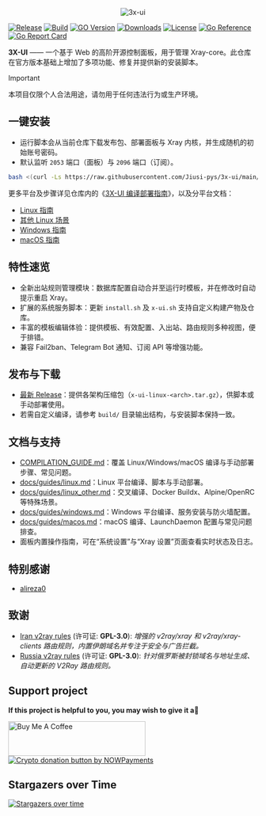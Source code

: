 <p align="center">
  <picture>
    <source media="(prefers-color-scheme: dark)" srcset="./media/3x-ui-dark.png">
    <img alt="3x-ui" src="./media/3x-ui-light.png">
  </picture>
</p>

[![Release](https://img.shields.io/github/v/release/Jiusi-pys/3x-ui.svg)](https://github.com/Jiusi-pys/3x-ui/releases)
[![Build](https://img.shields.io/github/actions/workflow/status/Jiusi-pys/3x-ui/release.yml.svg)](https://github.com/Jiusi-pys/3x-ui/actions)
[![GO Version](https://img.shields.io/github/go-mod/go-version/Jiusi-pys/3x-ui.svg)](#)
[![Downloads](https://img.shields.io/github/downloads/Jiusi-pys/3x-ui/total.svg)](https://github.com/Jiusi-pys/3x-ui/releases/latest)
[![License](https://img.shields.io/badge/license-GPL%20V3-blue.svg?longCache=true)](https://www.gnu.org/licenses/gpl-3.0.en.html)
[![Go Reference](https://pkg.go.dev/badge/github.com/mhsanaei/3x-ui/v2.svg)](https://pkg.go.dev/github.com/mhsanaei/3x-ui/v2)
[![Go Report Card](https://goreportcard.com/badge/github.com/mhsanaei/3x-ui/v2)](https://goreportcard.com/report/github.com/mhsanaei/3x-ui/v2)

**3X-UI** —— 一个基于 Web 的高阶开源控制面板，用于管理 Xray-core。此仓库在官方版本基础上增加了多项功能、修复并提供新的安装脚本。

> [!IMPORTANT]
> 本项目仅限个人合法用途，请勿用于任何违法行为或生产环境。

## 一键安装

- 运行脚本会从当前仓库下载发布包、部署面板与 Xray 内核，并生成随机的初始账号密码。
- 默认监听 `2053` 端口（面板）与 `2096` 端口（订阅）。

```bash
bash <(curl -Ls https://raw.githubusercontent.com/Jiusi-pys/3x-ui/main/install.sh)
```

更多平台及步骤详见仓库内的《[3X-UI 编译部署指南](./COMPILATION_GUIDE.md)》，以及分平台文档：
- [Linux 指南](./docs/guides/linux.md)
- [其他 Linux 场景](./docs/guides/linux_other.md)
- [Windows 指南](./docs/guides/windows.md)
- [macOS 指南](./docs/guides/macos.md)

## 特性速览

- 全新出站规则管理模块：数据库配置自动合并至运行时模板，并在修改时自动提示重启 Xray。
- 扩展的系统服务脚本：更新 `install.sh` 及 `x-ui.sh` 支持自定义构建产物及仓库。
- 丰富的模板编辑体验：提供模板、有效配置、入出站、路由规则多种视图，便于排错。
- 兼容 Fail2ban、Telegram Bot 通知、订阅 API 等增强功能。

## 发布与下载

- [最新 Release](https://github.com/Jiusi-pys/3x-ui/releases)：提供各架构压缩包（`x-ui-linux-<arch>.tar.gz`），供脚本或手动部署使用。
- 若需自定义编译，请参考 `build/` 目录输出结构，与安装脚本保持一致。

## 文档与支持

- [COMPILATION_GUIDE.md](./COMPILATION_GUIDE.md)：覆盖 Linux/Windows/macOS 编译与手动部署步骤、常见问题。
- [docs/guides/linux.md](./docs/guides/linux.md)：Linux 平台编译、脚本与手动部署。
- [docs/guides/linux_other.md](./docs/guides/linux_other.md)：交叉编译、Docker Buildx、Alpine/OpenRC 等特殊场景。
- [docs/guides/windows.md](./docs/guides/windows.md)：Windows 平台编译、服务安装与防火墙配置。
- [docs/guides/macos.md](./docs/guides/macos.md)：macOS 编译、LaunchDaemon 配置与常见问题排查。
- 面板内置操作指南，可在“系统设置”与“Xray 设置”页面查看实时状态及日志。

## 特别感谢

- [alireza0](https://github.com/alireza0/)

## 致谢

- [Iran v2ray rules](https://github.com/chocolate4u/Iran-v2ray-rules) (许可证: **GPL-3.0**): _增强的 v2ray/xray 和 v2ray/xray-clients 路由规则，内置伊朗域名并专注于安全与广告拦截。_
- [Russia v2ray rules](https://github.com/runetfreedom/russia-v2ray-rules-dat) (许可证: **GPL-3.0**): _针对俄罗斯被封锁域名与地址生成、自动更新的 V2Ray 路由规则。_

## Support project

**If this project is helpful to you, you may wish to give it a**:star2:

<a href="https://www.buymeacoffee.com/MHSanaei" target="_blank">
<img src="./media/default-yellow.png" alt="Buy Me A Coffee" style="height: 70px !important;width: 277px !important;" >
</a>

</br>
<a href="https://nowpayments.io/donation/hsanaei" target="_blank" rel="noreferrer noopener">
   <img src="./media/donation-button-black.svg" alt="Crypto donation button by NOWPayments">
</a>

## Stargazers over Time

[![Stargazers over time](https://starchart.cc/MHSanaei/3x-ui.svg?variant=adaptive)](https://starchart.cc/MHSanaei/3x-ui)
